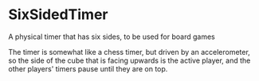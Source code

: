 # SixSidedTimer
A physical timer that has six sides, to be used for board games

The timer is somewhat like a chess timer, but driven by an accelerometer, so the side of the cube that is facing upwards is the active player, and the other players' timers pause until they are on top.
